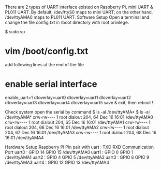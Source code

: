 There are 2 types of UART interface existed on Raspberry Pi, mini UART & PL011 UART.
By default, /dev/ttyS0 maps to mini UART; on the other hand, /dev/ttyAMA0 maps to PL011 UART.
Software Setup
Open a terminal and change the file config.txt in /boot directory with root privilege.

$ sudo su
# vim /boot/config.txt
add following lines at the end of the file

# enable serial interface
enable_uart=1
dtoverlay=uart0
dtoverlay=uart1
dtoverlay=uart2
dtoverlay=uart3
dtoverlay=uart4
dtoverlay=uart5
save & exit, then reboot !

Check system open the serial by command $ ls -al /dev/ttyAMA*
$ ls -al /dev/ttyAMA*
crw-rw---- 1 root dialout 204, 64 Dec 16 16:01 /dev/ttyAMA0
crw-rw---- 1 root dialout 204, 65 Dec 16 16:01 /dev/ttyAMA1
crw-rw---- 1 root dialout 204, 66 Dec 16 16:01 /dev/ttyAMA2
crw-rw---- 1 root dialout 204, 67 Dec 16 16:01 /dev/ttyAMA3
crw-rw---- 1 root dialout 204, 68 Dec 16 16:01 /dev/ttyAMA4

Hardware Setup
Raspberry Pi Pin pair with uart :
           TXD       RXD         Communication Port
uart0 :  GPIO 14    GPIO 15         /dev/ttyAMA0 
uart1 :  GPIO 0     GPIO 1          /dev/ttyAMA1
uart2 :  GPIO 4     GPIO 5          /dev/ttyAMA2
uart3 :  GPIO 8     GPIO 9          /dev/ttyAMA3
uart4 :  GPIO 12    GPIO 13         /dev/ttyAMA4
